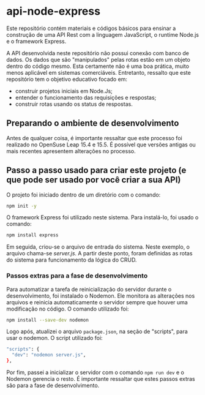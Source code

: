 # api-node-express
Este repositório contém materiais e códigos básicos para ensinar a construção de uma API Rest com a linguagem JavaScript, o runtime Node.js e o framework Express.

A API desenvolvida neste repositório não possui conexão com banco de dados. Os dados que são "manipulados" pelas rotas estão em um objeto dentro do código mesmo. Esta certamente não é uma boa prática, muito menos aplicável em sistemas comerciáveis. Entretanto, ressalto que este repositório tem o objetivo educativo focado em:

- construir projetos iniciais em Node.Js;
- entender o funcionamento das requisições e respostas;
- construir rotas usando os status de respostas.

## Preparando o ambiente de desenvolvimento
Antes de qualquer coisa, é importante ressaltar que este processo foi realizado no OpenSuse Leap 15.4 e 15.5. É possível que versões antigas ou mais recentes apresentem alterações no processo.


## Passo a passo usado para criar este projeto (e que pode ser usado por você criar a sua API)

O projeto foi iniciado dentro de um diretório com o comando:

```bash
npm init -y
```

O framework Express foi utilizado neste sistema. Para instalá-lo, foi usado o comando:

```bash
npm install express
```

Em seguida, criou-se o arquivo de entrada do sistema. Neste exemplo, o arquivo chama-se *server.js*. A partir deste ponto, foram definidas as rotas do sistema para funcionamento da lógica do CRUD.

### Passos extras para a fase de desenvolvimento

Para automatizar a tarefa de reinicialização do servidor durante o desenvolvimento, foi instalado o Nodemon. Ele monitora as alterações nos arquivos e reinicia automaticamente o servidor sempre que houver uma modificação no código. O comando utilizado foi:

~~~bash
npm install --save-dev nodemon
~~~

Logo após, atualizei o arquivo `package.json`, na seção de "scripts", para usar o nodemon. O script utilizado foi:

~~~bash
"scripts": {
  "dev": "nodemon server.js",
},
~~~

Por fim, passei a inicializar o servidor com o comando `npm run dev` e o Nodemon gerencia o resto. É importante ressaltar que estes passos extras são para a fase de desenvolvimento.
